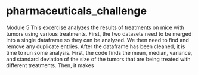 # pharmaceuticals_challenge
Module 5
This excercise analyzes the results of treatments on mice with tumors using various treatments. First,
the two datasets need to be merged into a single dataframe so they can be analyzed. We then need to find
and remove any duplicate entries. After the dataframe has been cleaned, it is time to run some analysis.
First, the code finds the mean, median, variance, and standard deviation of the size of the tumors that
are being treated with different treatments. Then, it makes
